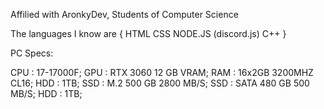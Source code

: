 Affilied with AronkyDev,
Students of Computer Science

The languages I know are { 
HTML
CSS
NODE.JS (discord.js)
C++ 
}

PC Specs:

CPU : 17-17000F; 
GPU : RTX 3060 12 GB VRAM; 
RAM : 16x2GB 3200MHZ CL16; 
HDD : 1TB; 
SSD : M.2 500 GB 2800 MB/S; 
SSD : SATA 480 GB 500 MB/S; 
HDD : 1TB; 
